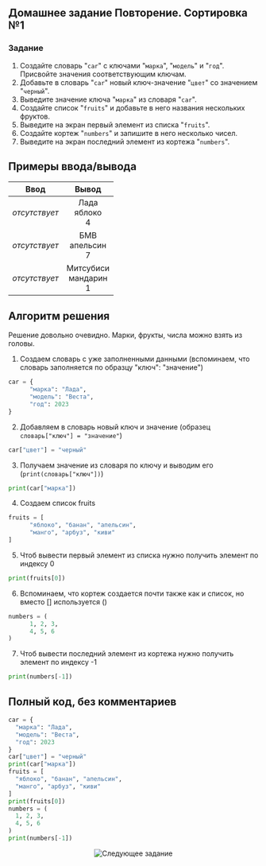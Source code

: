 ## Домашнее задание Повторение. Сортировка №1
  ### Задание
  1. Создайте словарь "`car`" с ключами "`марка`", "`модель`" и "`год`". Присвойте значения соответствующим ключам.
  2. Добавьте в словарь "`car`" новый ключ-значение "`цвет`" со значением "`черный`".
  3. Выведите значение ключа "`марка`" из словаря "`car`".
  4. Создайте список "`fruits`" и добавьте в него названия нескольких фруктов.
  5. Выведите на экран первый элемент из списка "`fruits`".
  6. Создайте кортеж "`numbers`" и запишите в него несколько чисел.
  7. Выведите на экран последний элемент из кортежа "`numbers`".


## Примеры ввода/вывода 
  | Ввод  | Вывод  |
  |:-:|:---------------:|
  | *отсутствует* | Лада<br>яблоко<br>4 |
  | *отсутствует* | БМВ<br>апельсин<br>7 |
  | *отсутствует* | Митсубиси<br>мандарин<br>1 |

## Алгоритм решения
  Решение довольно очевидно. Марки, фрукты, числа можно взять из головы.
  1. Создаем словарь с уже заполненными данными (вспоминаем, что словарь заполняется по образцу "ключ": "значение")
  ```py
  car = {
        "марка": "Лада", 
        "модель": "Веста", 
        "год": 2023
  }
  ```
  2. Добавляем в словарь новый ключ и значение (образец ```словарь["ключ"] = "значение"```)
  ```py
  car["цвет"] = "черный"
  ```
  3. Получаем значение из словаря по ключу и выводим его (```print(словарь["ключ"])```)
  ```py
  print(car["марка"])
  ```
  4. Создаем список fruits
  ```py
  fruits = [
        "яблоко", "банан", "апельсин",
        "манго", "арбуз", "киви"
  ]
  ```
  5. Чтоб вывести первый элемент из списка нужно получить элемент по индексу 0
  ```py
  print(fruits[0])
  ```
  6. Вспоминаем, что кортеж создается почти также как и список, но вместо [] используется ()
  ```py
  numbers = (
        1, 2, 3,
        4, 5, 6
  )
  ```
  7. Чтоб вывести последний элемент из кортежа нужно получить элемент по индексу -1
  ```py
  print(numbers[-1])
  ```
## Полный код, без комментариев
```py
car = {
  "марка": "Лада", 
  "модель": "Веста", 
  "год": 2023
}
car["цвет"] = "черный"
print(car["марка"])
fruits = [
  "яблоко", "банан", "апельсин",
  "манго", "арбуз", "киви"
]
print(fruits[0])
numbers = (
  1, 2, 3,
  4, 5, 6
)
print(numbers[-1])
```
<p align="center">
  <img alt="Следующее задание" src="https://img.shields.io/badge/%D0%A1%D0%BB%D0%B5%D0%B4%D1%83%D1%8E%D1%89%D0%B5%D0%B5-%D0%97%D0%B0%D0%B4%D0%B0%D0%BD%D0%B8%D0%B5-e22445?style=for-the-badge&logo=accenture&logoColor=e22445&link=https%3A%2F%2Fgithub.com%2FBarPaul%2Fsynergy-module2%2Fblob%2Fmain%2F2.%25202D%2520lists%2Freadme.md">
</p>
